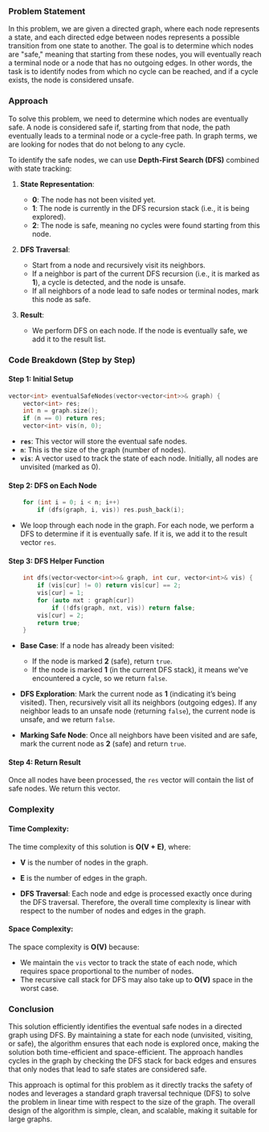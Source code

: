 ### Problem Statement
In this problem, we are given a directed graph, where each node represents a state, and each directed edge between nodes represents a possible transition from one state to another. The goal is to determine which nodes are "safe," meaning that starting from these nodes, you will eventually reach a terminal node or a node that has no outgoing edges. In other words, the task is to identify nodes from which no cycle can be reached, and if a cycle exists, the node is considered unsafe.

### Approach
To solve this problem, we need to determine which nodes are eventually safe. A node is considered safe if, starting from that node, the path eventually leads to a terminal node or a cycle-free path. In graph terms, we are looking for nodes that do not belong to any cycle.

To identify the safe nodes, we can use **Depth-First Search (DFS)** combined with state tracking:

1. **State Representation**:
   - **0**: The node has not been visited yet.
   - **1**: The node is currently in the DFS recursion stack (i.e., it is being explored).
   - **2**: The node is safe, meaning no cycles were found starting from this node.

2. **DFS Traversal**:
   - Start from a node and recursively visit its neighbors.
   - If a neighbor is part of the current DFS recursion (i.e., it is marked as **1**), a cycle is detected, and the node is unsafe.
   - If all neighbors of a node lead to safe nodes or terminal nodes, mark this node as safe.

3. **Result**:
   - We perform DFS on each node. If the node is eventually safe, we add it to the result list.

### Code Breakdown (Step by Step)

#### Step 1: Initial Setup
```cpp
vector<int> eventualSafeNodes(vector<vector<int>>& graph) {
    vector<int> res;
    int n = graph.size();
    if (n == 0) return res;
    vector<int> vis(n, 0);
```
- **`res`**: This vector will store the eventual safe nodes.
- **`n`**: This is the size of the graph (number of nodes).
- **`vis`**: A vector used to track the state of each node. Initially, all nodes are unvisited (marked as 0).

#### Step 2: DFS on Each Node
```cpp
    for (int i = 0; i < n; i++)
        if (dfs(graph, i, vis)) res.push_back(i);
```
- We loop through each node in the graph. For each node, we perform a DFS to determine if it is eventually safe. If it is, we add it to the result vector `res`.

#### Step 3: DFS Helper Function
```cpp
    int dfs(vector<vector<int>>& graph, int cur, vector<int>& vis) {
        if (vis[cur] != 0) return vis[cur] == 2;
        vis[cur] = 1;
        for (auto nxt : graph[cur])
            if (!dfs(graph, nxt, vis)) return false;
        vis[cur] = 2;
        return true;
    }
```
- **Base Case**: If a node has already been visited:
  - If the node is marked **2** (safe), return `true`.
  - If the node is marked **1** (in the current DFS stack), it means we've encountered a cycle, so we return `false`.
  
- **DFS Exploration**: Mark the current node as **1** (indicating it’s being visited). Then, recursively visit all its neighbors (outgoing edges). If any neighbor leads to an unsafe node (returning `false`), the current node is unsafe, and we return `false`.

- **Marking Safe Node**: Once all neighbors have been visited and are safe, mark the current node as **2** (safe) and return `true`.

#### Step 4: Return Result
Once all nodes have been processed, the `res` vector will contain the list of safe nodes. We return this vector.

### Complexity

#### Time Complexity:
The time complexity of this solution is **O(V + E)**, where:
- **V** is the number of nodes in the graph.
- **E** is the number of edges in the graph.

- **DFS Traversal**: Each node and edge is processed exactly once during the DFS traversal. Therefore, the overall time complexity is linear with respect to the number of nodes and edges in the graph.

#### Space Complexity:
The space complexity is **O(V)** because:
- We maintain the `vis` vector to track the state of each node, which requires space proportional to the number of nodes.
- The recursive call stack for DFS may also take up to **O(V)** space in the worst case.

### Conclusion

This solution efficiently identifies the eventual safe nodes in a directed graph using DFS. By maintaining a state for each node (unvisited, visiting, or safe), the algorithm ensures that each node is explored once, making the solution both time-efficient and space-efficient. The approach handles cycles in the graph by checking the DFS stack for back edges and ensures that only nodes that lead to safe states are considered safe.

This approach is optimal for this problem as it directly tracks the safety of nodes and leverages a standard graph traversal technique (DFS) to solve the problem in linear time with respect to the size of the graph. The overall design of the algorithm is simple, clean, and scalable, making it suitable for large graphs.